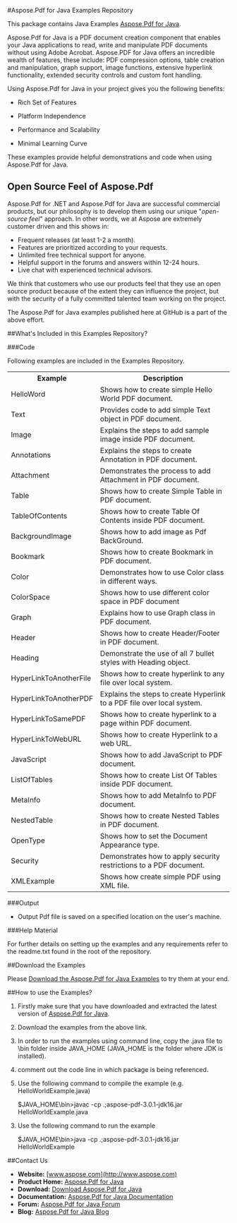 #Aspose.Pdf for Java Examples Repository

This package contains Java Examples [Aspose.Pdf for Java](http://www.aspose.com/categories/java-components/aspose.pdf-for-java/default.aspx).

Aspose.Pdf for Java is a PDF document creation component that enables your Java applications to read, write and manipulate PDF documents without using Adobe Acrobat. Aspose.PDF for Java offers an incredible wealth of features, these include: PDF compression options, table creation and manipulation, graph support, image functions, extensive hyperlink functionality, extended security controls and custom font handling. 

Using Aspose.Pdf for Java in your project gives you the following benefits:

+ Rich Set of Features

+ Platform Independence

+ Performance and Scalability

+ Minimal Learning Curve

These examples provide helpful demonstrations and code when using Aspose.Pdf for Java.

## Open Source Feel of Aspose.Pdf

Aspose.Pdf for .NET and Aspose.Pdf for Java are successful commercial products, but our philosophy is to develop them using our unique "*open-source feel*" approach. In other words, we at Aspose are extremely customer driven and this shows in:

+ Frequent releases (at least 1-2 a month).
+ Features are prioritized according to your requests.
+ Unlimited free technical support for anyone.
+ Helpful support in the forums and answers within 12-24 hours.
+ Live chat with experienced technical advisors.

We think that customers who use our products feel that they use an open source product because of the extent they can influence the project, but with the security of a fully committed talented team working on the project.

The Aspose.Pdf for Java examples published here at GitHub is a part of the above effort.

##What's Included in this Examples Repository?

###Code

Following examples are included in the Examples Repository.

<table>
  <tr><th>Example<th>Description</th></tr>
  <tr><td>HelloWord</td><td>Shows how to create simple Hello World PDF document. </td></tr>
  <tr><td>Text</td><td>Provides code to add simple Text object in PDF document.</td></tr>
  <tr><td>Image</td><td>Explains the steps to add sample image inside PDF document.</td></tr>
  <tr><td>Annotations</td><td>Explains the steps to create Annotation in PDF document.</td></tr>
  <tr><td>Attachment</td><td>Demonstrates the process to add Attachment in PDF document.</td></tr>
  <tr><td>Table</td><td>Shows how to create Simple Table in PDF document.</td></tr>
  <tr><td>TableOfContents</td><td>Shows how to create Table Of Contents inside PDF document.</td></tr>  
  <tr><td>BackgroundImage</td><td>Shows how to add image as Pdf BackGround.</td></tr>
  <tr><td>Bookmark</td><td>Shows how to create Bookmark in PDF document.</td></tr>
  <tr><td>Color</td><td>Demonstrates how to use Color class in different ways.</td></tr>
  <tr><td>ColorSpace</td><td>Shows how to use different color space in PDF document</td></tr>
  <tr><td>Graph</td><td>Explains how to use Graph class in PDF document.</td></tr>
  <tr><td>Header</td><td>Shows how to create Header/Footer in PDF document.</td></tr>
  <tr><td>Heading</td><td>Demonstrate the use of all 7 bullet styles with Heading object.</td></tr>
  <tr><td>HyperLinkToAnotherFile</td><td>Shows how to create hyperlink to any file over local system.</td></tr>
  <tr><td>HyperLinkToAnotherPDF</td><td>Explains the steps to create Hyperlink to a PDF file over local system.</td></tr>
  <tr><td>HyperLinkToSamePDF</td><td>Shows how to create hyperlink to a page within PDF document.</td></tr>
  <tr><td>HyperLinkToWebURL</td><td>Shows how to create Hyperlink to a web URL.</td></tr>  
  <tr><td>JavaScript</td><td>Shows how to add JavaScript to PDF document.</td></tr>
  <tr><td>ListOfTables</td><td>Shows how to create List Of Tables inside PDF document.</td></tr>
  <tr><td>MetaInfo</td><td>Shows how to add MetaInfo to PDF document.</td></tr>
  <tr><td>NestedTable</td><td>Shows how to create Nested Tables in PDF document.</td></tr>
  <tr><td>OpenType</td><td>Shows how to set the Document Appearance type.</td></tr>
  <tr><td>Security</td><td>Demonstrates how to apply security restrictions to a PDF document.</td></tr>  
  <tr><td>XMLExample</td><td>Shows how create simple PDF using XML file.</td></tr>  
</table>

###Output

+ Output Pdf file is saved on a specified location on the user's machine.

###Help Material

For further details on setting up the examples and any requirements refer to the readme.txt found in the root of the repository.


##Download the Examples

Please [Download the Aspose.Pdf for Java Examples](https://github.com/asposepdf/Aspose_Pdf_Java/downloads) to try them at your end.


##How to use the Examples?

1. Firstly make sure that you have downloaded and extracted the latest version of [Aspose.Pdf for Java](http://www.aspose.com/community/files/72/java-components/aspose.pdf-for-java/category1366.aspx).

2. Download the examples from the above link. 

3. In order to run the examples using command line, copy the .java file to \bin folder inside JAVA_HOME (JAVA_HOME is the folder where JDK is installed).

4. comment out the code line in which package is being referenced.

5. Use the following command to compile the example (e.g. HelloWorldExample.java)

	$JAVA_HOME\bin>javac -cp .;aspose-pdf-3.0.1-jdk16.jar HelloWorldExample.java

3) Use the following command to run the example

	$JAVA_HOME\bin>java -cp .;aspose-pdf-3.0.1-jdk16.jar HelloWorldExample



##Contact Us

+ **Website:** [www.aspose.com](http://www.aspose.com)
+ **Product Home:** [Aspose.Pdf for Java](http://www.aspose.com/categories/java-components/aspose.pdf-for-java/default.aspx)
+ **Download:** [Download Aspose.Pdf for Java](http://www.aspose.com/community/files/72/java-components/aspose.pdf-for-java/category1366.aspx)
+ **Documentation:** [Aspose.Pdf for Java Documentation](http://www.aspose.com/documentation/java-components/aspose.pdf-for-java/index.html)
+ **Forum:** [Aspose.Pdf for Java Forum](http://www.aspose.com/community/forums/aspose.pdf-product-family/20/showforum.aspx)
+ **Blog:** [Aspose.Pdf for Java Blog](http://www.aspose.com/blogs/aspose-products/aspose-pdf-product-family.html)



